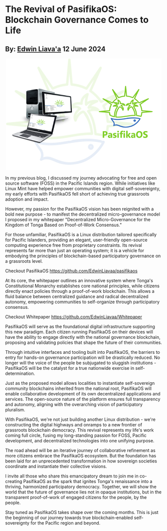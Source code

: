 # The Revival of PasifikaOS: Blockchain Governance Comes to Life
## By: [Edwin Liava'a](https://github.cepeaters:om/EdwinLiavaa) 12 June 2024

<p align="center">
 <img width="500" src="https://github.com/EdwinLiavaa/liavaa.space/blob/main/blog/20240612/pic.png">
</p>

In my previous blog, I discussed my journey advocating for free and open source software (FOSS) in the Pacific Islands region. While initiatives like Linux Mint have helped empower communities with digital self-sovereignty, my early efforts with PasifikaOS fell short of achieving true grassroots adoption and impact.

However, my passion for the PasifikaOS vision has been reignited with a bold new purpose - to manifest the decentralized micro-governance model I proposed in my whitepaper "Decentralized Micro-Governance for the Kingdom of Tonga Based on Proof-of-Work Consensus."

For those unfamiliar, PasifikaOS is a Linux distribution tailored specifically for Pacific Islanders, providing an elegant, user-friendly open-source computing experience free from proprietary constraints. Its revival represents far more than just an operating system; it is a vehicle for embodying the principles of blockchain-based participatory governance on a grassroots level.

Checkout PasifikaOS https://github.com/EdwinLiavaa/pasifikaos

At its core, the whitepaper outlines an innovative system where Tonga's Constitutional Monarchy establishes core national principles, while citizens directly enact policies through a proof-of-work blockchain. This allows a fluid balance between centralized guidance and radical decentralized autonomy, empowering communities to self-organize through participatory consensus.

Checkout Whitepaper https://github.com/EdwinLiavaa/Whitepaper

PasifikaOS will serve as the foundational digital infrastructure supporting this new paradigm. Each citizen running PasifikaOS on their devices will have the ability to engage directly with the national governance blockchain, proposing and validating policies that shape the future of their communities.

Through intuitive interfaces and tooling built into PasifikaOS, the barriers to entry for hands-on governance participation will be drastically reduced. No longer will the voice of the people be subjugated to sluggish institutions - PasifikaOS will be the catalyst for a true nationwide exercise in self-determination.

Just as the proposed model allows localities to instantiate self-sovereign community blockchains inherited from the national root, PasifikaOS will enable collaborative development of its own decentralized applications and services. The open-source nature of the platform ensures full transparency and autonomy, aligning with the overarching vision of participatory pluralism.

With PasifikaOS, we're not just building another Linux distribution - we're constructing the digital highways and onramps to a new frontier of grassroots blockchain democracy. This revival represents my life's work coming full circle, fusing my long-standing passion for FOSS, Pacific development, and decentralized technologies into one unifying purpose.

The road ahead will be an iterative journey of collaborative refinement as more citizens embrace the PasifikaOS ecosystem. But the foundation has been laid for an unprecedented transformation in how sovereign societies coordinate and instantiate their collective visions.

I invite all those who share this emancipatory dream to join me in co-creating PasifikaOS as the spark that ignites Tonga's renaissance into a thriving, harmonized participatory democracy. Together, we will show the world that the future of governance lies not in opaque institutions, but in the transparent proof-of-work of engaged citizens for the people, by the people.

Stay tuned as PasifikaOS takes shape over the coming months. This is just the beginning of our journey towards true blockchain-enabled self-sovereignty for the Pacific region and beyond.